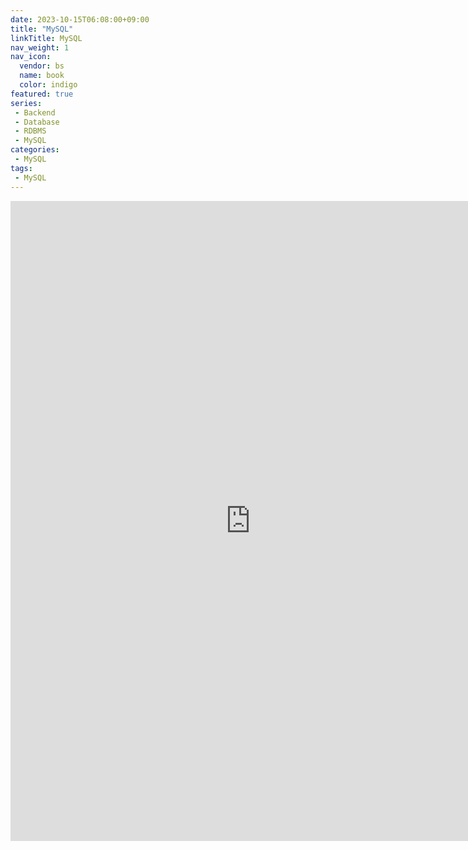 ```yaml
---
date: 2023-10-15T06:08:00+09:00
title: "MySQL"
linkTitle: MySQL
nav_weight: 1
nav_icon:
  vendor: bs
  name: book
  color: indigo
featured: true
series:  
 - Backend
 - Database
 - RDBMS
 - MySQL
categories:
 - MySQL
tags:
 - MySQL
---
```

<p align="center">
<iframe width="768" height="1024" src="https://roadmap.sh/sql?s=652b754df43a58c923ce9d26" frameborder="0" allow="accelerometer; autoplay; encrypted-media; gyroscope; picture-in-picture" allowfullscreen></iframe>
</p>